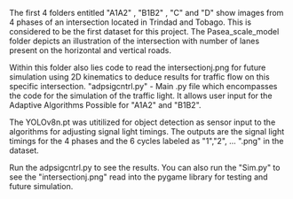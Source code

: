 The first 4 folders entitled "A1A2" , "B1B2" , "C" and "D" show images from 4 phases of an intersection located in Trindad and Tobago.
This is considered to be the first dataset for this project.
The Pasea_scale_model folder depicts an illustration of the intersection with number of lanes present on the horizontal and vertical roads.

Within this folder also lies code to read the intersectionj.png for future simulation using 2D kinematics to deduce results for traffic flow on this specific intersection.
"adpsigcntrl.py" - Main .py file which encompasses the code for the simulation of the traffic light. 
It allows user input for the Adaptive Algorithms Possible for "A1A2" and "B1B2".

The YOLOv8n.pt was utitilized for object detection as sensor input to the algorithms for adjusting signal light timings.
The outputs are the signal light timings for the 4 phases and the 6 cycles labeled as "1","2", ... ".png" in the dataset.

Run the adpsigcntrl.py to see the results.
You can also run the "Sim.py" to see the "intersectionj.png" read into the pygame library for testing and future simulation.
